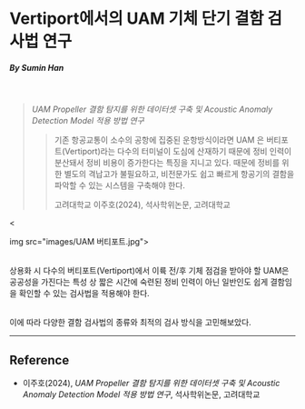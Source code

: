 # Vertiport에서의 UAM 기체 단기 결함 검사법 연구
##### By Sumin Han

<br>

> _UAM Propeller 결함 탐지를 위한 데이터셋 구축 및 Acoustic Anomaly Detection Model 적용 방법 연구_
> >  기존 항공교통이 소수의 공항에 집중된 운항방식이라면 UAM 은 버티포트(Vertiport)라는 다수의 터미널이 도심에 산재하기 때문에 정비 인력이 분산돼서 정비 비용이 증가한다는 특징을 지니고 있다. 때문에 정비를 위한 별도의 격납고가 불필요하고, 비전문가도 쉽고 빠르게 항공기의 결함을 파악할 수 있는 시스템을 구축해야 한다.
> > <p> 고려대학교 이주호(2024), 석사학위논문, 고려대학교

<<center></center>img src="images/UAM 버티포트.jpg"</center>>

<br>
상용화 시 다수의 버티포트(Vertiport)에서 이륙 전/후 기체 점검을 받아야 할 UAM은 공공성을 가진다는 특성 상 짧은 시간에 숙련된 정비 인력이 아닌 일반인도 쉽게 결함임을 확인할 수 있는 검사법을 적용해야 한다.
<p>
<br>
이에 따라 다양한 결함 검사법의 종류와 최적의 검사 방식을 고민해보았다.


***
## Reference
* 이주호(2024), _UAM Propeller 결함 탐지를 위한 데이터셋 구축 및 Acoustic Anomaly Detection Model 적용 방법 연구_, 석사학위논문, 고려대학교
